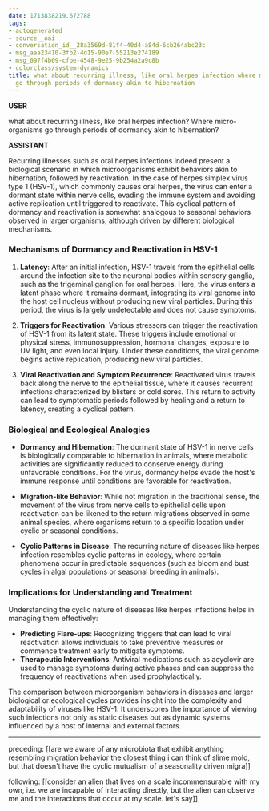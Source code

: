 ```yaml
---
date: 1713838219.672788
tags:
- autogenerated
- source__oai
- conversation_id__28a3569d-81f4-40d4-a84d-6cb264abc23c
- msg_aaa23410-3fb2-4d15-90e7-55213e274189
- msg_097f4b09-cfbe-4548-9e25-9b254a2a9c8b
- colorclass/system-dynamics
title: what about recurring illness, like oral herpes infection where micro-organisms
  go through periods of dormancy akin to hibernation
---
```


**USER**

what about recurring illness, like oral herpes infection? Where micro-organisms go through periods of dormancy akin to hibernation?


**ASSISTANT**

Recurring illnesses such as oral herpes infections indeed present a biological scenario in which microorganisms exhibit behaviors akin to hibernation, followed by reactivation. In the case of herpes simplex virus type 1 (HSV-1), which commonly causes oral herpes, the virus can enter a dormant state within nerve cells, evading the immune system and avoiding active replication until triggered to reactivate. This cyclical pattern of dormancy and reactivation is somewhat analogous to seasonal behaviors observed in larger organisms, although driven by different biological mechanisms.

### Mechanisms of Dormancy and Reactivation in HSV-1

1. **Latency**: After an initial infection, HSV-1 travels from the epithelial cells around the infection site to the neuronal bodies within sensory ganglia, such as the trigeminal ganglion for oral herpes. Here, the virus enters a latent phase where it remains dormant, integrating its viral genome into the host cell nucleus without producing new viral particles. During this period, the virus is largely undetectable and does not cause symptoms.

2. **Triggers for Reactivation**: Various stressors can trigger the reactivation of HSV-1 from its latent state. These triggers include emotional or physical stress, immunosuppression, hormonal changes, exposure to UV light, and even local injury. Under these conditions, the viral genome begins active replication, producing new viral particles.

3. **Viral Reactivation and Symptom Recurrence**: Reactivated virus travels back along the nerve to the epithelial tissue, where it causes recurrent infections characterized by blisters or cold sores. This return to activity can lead to symptomatic periods followed by healing and a return to latency, creating a cyclical pattern.

### Biological and Ecological Analogies

- **Dormancy and Hibernation**: The dormant state of HSV-1 in nerve cells is biologically comparable to hibernation in animals, where metabolic activities are significantly reduced to conserve energy during unfavorable conditions. For the virus, dormancy helps evade the host's immune response until conditions are favorable for reactivation.

- **Migration-like Behavior**: While not migration in the traditional sense, the movement of the virus from nerve cells to epithelial cells upon reactivation can be likened to the return migrations observed in some animal species, where organisms return to a specific location under cyclic or seasonal conditions.

- **Cyclic Patterns in Disease**: The recurring nature of diseases like herpes infection resembles cyclic patterns in ecology, where certain phenomena occur in predictable sequences (such as bloom and bust cycles in algal populations or seasonal breeding in animals).

### Implications for Understanding and Treatment

Understanding the cyclic nature of diseases like herpes infections helps in managing them effectively:
- **Predicting Flare-ups**: Recognizing triggers that can lead to viral reactivation allows individuals to take preventive measures or commence treatment early to mitigate symptoms.
- **Therapeutic Interventions**: Antiviral medications such as acyclovir are used to manage symptoms during active phases and can suppress the frequency of reactivations when used prophylactically.

The comparison between microorganism behaviors in diseases and larger biological or ecological cycles provides insight into the complexity and adaptability of viruses like HSV-1. It underscores the importance of viewing such infections not only as static diseases but as dynamic systems influenced by a host of internal and external factors.


---

preceding: [[are we aware of any microbiota that exhibit anything resembling migration behavior the closest thing i can think of slime mold, but that doesn't have the cyclic mutualism of a seasonality driven migra]]  


following: [[consider an alien that lives on a scale incommensurable with my own, i.e. we are incapable of interacting directly, but the alien can observe me and the interactions that occur at my scale. let's say]]